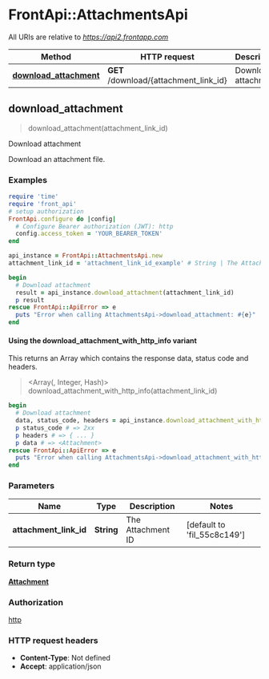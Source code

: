 # FrontApi::AttachmentsApi

All URIs are relative to *https://api2.frontapp.com*

| Method | HTTP request | Description |
| ------ | ------------ | ----------- |
| [**download_attachment**](AttachmentsApi.md#download_attachment) | **GET** /download/{attachment_link_id} | Download attachment |


## download_attachment

> <Attachment> download_attachment(attachment_link_id)

Download attachment

Download an attachment file.

### Examples

```ruby
require 'time'
require 'front_api'
# setup authorization
FrontApi.configure do |config|
  # Configure Bearer authorization (JWT): http
  config.access_token = 'YOUR_BEARER_TOKEN'
end

api_instance = FrontApi::AttachmentsApi.new
attachment_link_id = 'attachment_link_id_example' # String | The Attachment ID

begin
  # Download attachment
  result = api_instance.download_attachment(attachment_link_id)
  p result
rescue FrontApi::ApiError => e
  puts "Error when calling AttachmentsApi->download_attachment: #{e}"
end
```

#### Using the download_attachment_with_http_info variant

This returns an Array which contains the response data, status code and headers.

> <Array(<Attachment>, Integer, Hash)> download_attachment_with_http_info(attachment_link_id)

```ruby
begin
  # Download attachment
  data, status_code, headers = api_instance.download_attachment_with_http_info(attachment_link_id)
  p status_code # => 2xx
  p headers # => { ... }
  p data # => <Attachment>
rescue FrontApi::ApiError => e
  puts "Error when calling AttachmentsApi->download_attachment_with_http_info: #{e}"
end
```

### Parameters

| Name | Type | Description | Notes |
| ---- | ---- | ----------- | ----- |
| **attachment_link_id** | **String** | The Attachment ID | [default to &#39;fil_55c8c149&#39;] |

### Return type

[**Attachment**](Attachment.md)

### Authorization

[http](../README.md#http)

### HTTP request headers

- **Content-Type**: Not defined
- **Accept**: application/json

